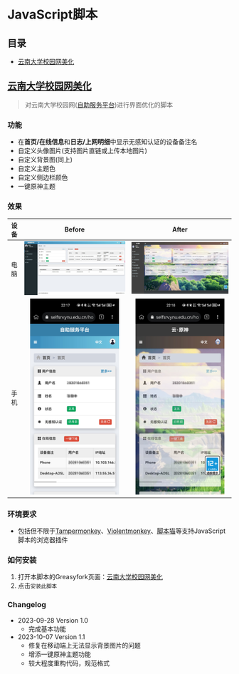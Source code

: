 # JavaScript脚本

## 目录

* [云南大学校园网美化](#云南大学校园网美化)

## [云南大学校园网美化](./YNU-selfsrv-enhance.js)

> 对云南大学校园网([自助服务平台](https://selfsrv.ynu.edu.cn))进行界面优化的脚本

### 功能

* 在**首页/在线信息**和**日志/上网明细**中显示无感知认证的设备备注名
* 自定义头像图片(支持图片直链或上传本地图片)
* 自定义背景图(同上)
* 自定义主题色
* 自定义侧边栏颜色
* 一键原神主题

### 效果

|设备|Before|After|
|:-:|:-:|:-:|
|电脑|![before](./README_IMG/YNU-selfsrv-enhance_Desktop_origin.jpeg)|![after](./README_IMG/YNU-selfsrv-enhance_Desktop_genshin_theme.jpeg)|
|手机|<img src="./README_IMG/YNU-selfsrv-enhance_Mobile_origin.jpg" alt="before" width="200px">|<img src="./README_IMG/YNU-selfsrv-enhance_Mobile_genshin_theme.jpg" alt="after" width="200px">|

### 环境要求

* 包括但不限于[Tampermonkey](https://www.tampermonkey.net/)、[Violentmonkey](https://violentmonkey.github.io/)、[脚本猫](https://scriptcat.org/)等支持JavaScript脚本的浏览器插件

### 如何安装

1. 打开本脚本的Greasyfork页面：[云南大学校园网美化]([https://greasyfork.org/zh-CN/scripts/476284-ynu-selfsrv-enhance/code](https://greasyfork.org/zh-CN/scripts/476284-%E4%BA%91%E5%8D%97%E5%A4%A7%E5%AD%A6%E6%A0%A1%E5%9B%AD%E7%BD%91%E7%BE%8E%E5%8C%96/code))
2. 点击`安装此脚本`

### Changelog

* 2023-09-28 Version 1.0
  * 完成基本功能
* 2023-10-07 Version 1.1
  * 修复在移动端上无法显示背景图片的问题
  * 增添一键原神主题功能
  * 较大程度重构代码，规范格式
